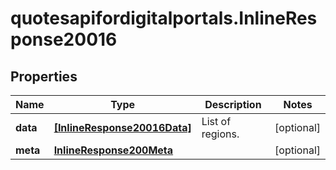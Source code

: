 # quotesapifordigitalportals.InlineResponse20016

## Properties

Name | Type | Description | Notes
------------ | ------------- | ------------- | -------------
**data** | [**[InlineResponse20016Data]**](InlineResponse20016Data.md) | List of regions. | [optional] 
**meta** | [**InlineResponse200Meta**](InlineResponse200Meta.md) |  | [optional] 


